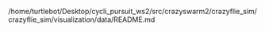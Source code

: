 /home/turtlebot/Desktop/cycli_pursuit_ws2/src/crazyswarm2/crazyflie_sim/crazyflie_sim/visualization/data/README.md
